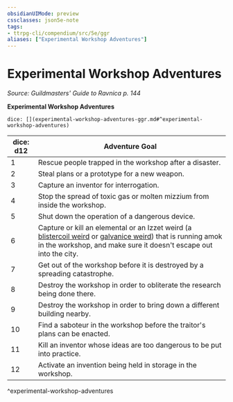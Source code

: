 ```yaml
---
obsidianUIMode: preview
cssclasses: json5e-note
tags:
- ttrpg-cli/compendium/src/5e/ggr
aliases: ["Experimental Workshop Adventures"]
---
```

# Experimental Workshop Adventures
*Source: Guildmasters' Guide to Ravnica p. 144* 

**Experimental Workshop Adventures**

`dice: [](experimental-workshop-adventures-ggr.md#^experimental-workshop-adventures)`

| dice: d12 | Adventure Goal |
|-----------|----------------|
| 1 | Rescue people trapped in the workshop after a disaster. |
| 2 | Steal plans or a prototype for a new weapon. |
| 3 | Capture an inventor for interrogation. |
| 4 | Stop the spread of toxic gas or molten mizzium from inside the workshop. |
| 5 | Shut down the operation of a dangerous device. |
| 6 | Capture or kill an elemental or an Izzet weird (a [blistercoil weird](blistercoil-weird-ggr.md) or [galvanice weird](galvanice-weird-ggr.md)) that is running amok in the workshop, and make sure it doesn't escape out into the city. |
| 7 | Get out of the workshop before it is destroyed by a spreading catastrophe. |
| 8 | Destroy the workshop in order to obliterate the research being done there. |
| 9 | Destroy the workshop in order to bring down a different building nearby. |
| 10 | Find a saboteur in the workshop before the traitor's plans can be enacted. |
| 11 | Kill an inventor whose ideas are too dangerous to be put into practice. |
| 12 | Activate an invention being held in storage in the workshop. |
^experimental-workshop-adventures